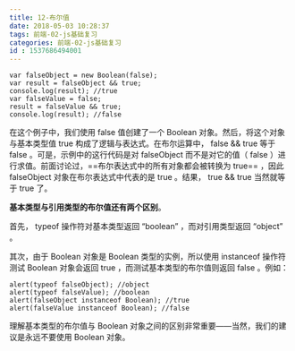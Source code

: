 ```yaml
---
title: 12-布尔值
date: 2018-05-03 10:28:37
tags: 前端-02-js基础复习
categories: 前端-02-js基础复习
id : 1537686494001
---
```

```
var falseObject = new Boolean(false);
var result = falseObject && true;
console.log(result); //true
var falseValue = false;
result = falseValue && true;
console.log(result); //false
```
在这个例子中，我们使用 false 值创建了一个 Boolean 对象。然后，将这个对象与基本类型值 true 构成了逻辑与表达式。在布尔运算中， false && true 等于 false 。可是，示例中的这行代码是对 falseObject 而不是对它的值（ false ）进行求值。前面讨论过，==布尔表达式中的所有对象都会被转换为 true== ，因此 falseObject 对象在布尔表达式中代表的是 true 。结果， true && true 当然就等于 true 了。

**基本类型与引用类型的布尔值还有两个区别**。  

首先， typeof 操作符对基本类型返回 “boolean” ，而对引用类型返回 “object” 。

其次，由于 Boolean 对象是 Boolean 类型的实例，所以使用 instanceof 操作符测试 Boolean 对象会返回 true ，而测试基本类型的布尔值则返回 false 。例如：


```
alert(typeof falseObject); //object
alert(typeof falseValue); //boolean
alert(falseObject instanceof Boolean); //true
alert(falseValue instanceof Boolean); //false
```
理解基本类型的布尔值与 Boolean 对象之间的区别非常重要——当然，我们的建议是永远不要使用 Boolean 对象。
